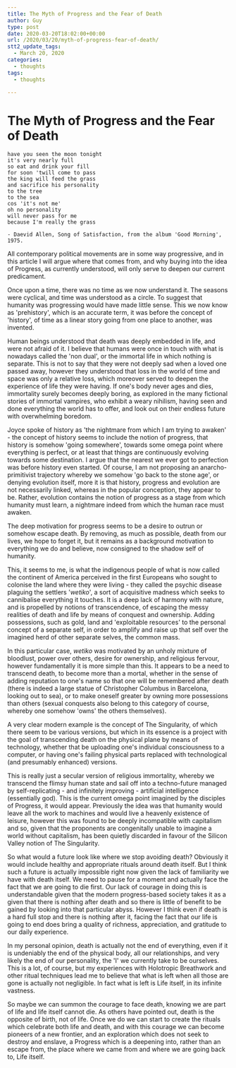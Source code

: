 ```yaml
---
title: The Myth of Progress and the Fear of Death
author: Guy
type: post
date: 2020-03-20T18:02:00+00:00
url: /2020/03/20/myth-of-progress-fear-of-death/
stt2_update_tags:
  - March 20, 2020
categories:
  - thoughts
tags:
  - thoughts

---
```


#  The Myth of Progress and the Fear of Death

```
have you seen the moon tonight
it's very nearly full
so eat and drink your fill
for soon 'twill come to pass
the king will feed the grass
and sacrifice his personality
to the tree
to the sea
cos 'it's not me'
oh no personality
will never pass for me
because I'm really the grass

- Daevid Allen, Song of Satisfaction, from the album 'Good Morning', 1975.

```

All contemporary political movements are in some way progressive, and in this article I will argue where that comes from, and why buying into the idea of Progress, as currently understood, will only serve to deepen our current predicament.

Once upon a time, there was no time as we now understand it. The seasons were cyclical, and time was understood as a circle. To suggest that humanity was progressing would have made little sense. This we now know as 'prehistory', which is an accurate term, it was before the concept of 'history', of time as a linear story going from one place to another, was invented.

Human beings understood that death was deeply embedded in life, and were not afraid of it. I believe that humans were once in touch with what is nowadays called the 'non dual', or the immortal life in which nothing is separate. This is not to say that they were not deeply sad when a loved one passed away, however they understood that loss in the world of time and space was only a relative loss, which moreover served to deepen the experience of life they were having. If one's body never ages and dies, immortality surely becomes deeply boring, as explored in the many fictional stories of immortal vampires, who exhibit a weary nihilism, having seen and done everything the world has to offer, and look out on their endless future with overwhelming boredom.

Joyce spoke of history as 'the nightmare from which I am trying to awaken' - the concept of history seems to include the notion of progress, that history is somehow 'going somewhere', towards some omega point where everything is perfect, or at least that things are continuously evolving towards some destination. I argue that the nearest we ever got to perfection was before history even started. Of course, I am not proposing an anarcho-primitivist trajectory whereby we somehow 'go back to the stone age', or denying evolution itself, more it is that history, progress and evolution are not necessarily linked, whereas in the popular conception, they appear to be. Rather, evolution contains the notion of progress as a stage from which humanity must learn, a nightmare indeed from which the human race must awaken.

The deep motivation for progress seems to be a desire to outrun or somehow escape death. By removing, as much as possible, death from our lives, we hope to forget it, but it remains as a background motivation to everything we do and believe, now consigned to the shadow self of humanity.

This, it seems to me, is what the indigenous people of what is now called the continent of America perceived in the first Europeans who sought to colonise the land where they were living - they called the psychic disease plaguing the settlers '*wetiko*', a sort of acquisitive madness which seeks to cannibalise everything it touches. It is a deep lack of harmony with nature, and is propelled by notions of transcendence, of escaping the messy realities of death and life by means of conquest and ownership. Adding possessions, such as gold, land and 'exploitable resources' to the personal concept of a separate self, in order to amplify and raise up that self over the imagined herd of other separate selves, the common mass.

In this particular case, *wetiko* was motivated by an unholy mixture of bloodlust, power over others, desire for ownership, and religious fervour, however fundamentally it is more simple than this. It appears to be a need to transcend death, to become more than a mortal, whether in the sense of adding reputation to one's name so that one will be remembered after death (there is indeed a large statue of Christopher Columbus in Barcelona, looking out to sea), or to make oneself greater by owning more possessions than others (sexual conquests also belong to this category of course, whereby one somehow 'owns' the others themselves).

A very clear modern example is the concept of The Singularity, of which there seem to be various versions, but which in its essence is a project with the goal of transcending death on the physical plane by means of technology, whether that be uploading one's individual consciousness to a computer, or having one's failing physical parts replaced with technological (and presumably enhanced) versions.

This is really just a secular version of religious immortality, whereby we transcend the flimsy human state and sail off into a techno-future managed by self-replicating - and infinitely improving - artificial intelligence (essentially god). This is the current omega point imagined by the disciples of Progress, it would appear. Previously the idea was that humanity would leave all the work to machines and would live a heavenly existence of leisure, however this was found to be deeply incompatible with capitalism and so, given that the proponents are congenitally unable to imagine a world without capitalism, has been quietly discarded in favour of the Silicon Valley notion of The Singularity.

So what would a future look like where we stop avoiding death? Obviously it would include healthy and appropriate rituals around death itself. But I think such a future is actually impossible right now given the lack of familiarity we have with death itself. We need to pause for a moment and actually face the fact that we are going to die first. Our lack of courage in doing this is understandable given that the modern progress-based society takes it as a given that there is nothing after death and so there is little of benefit to be gained by looking into that particular abyss. However I think even if death is a hard full stop and there is nothing after it, facing the fact that our life is going to end does bring a quality of richness, appreciation, and gratitude to our daily experience.

In my personal opinion, death is actually not the end of everything, even if it is undeniably the end of the physical body, all our relationships, and very likely the end of our personality, the 'I' we currently take to be ourselves. This is a lot, of course, but my experiences with Holotropic Breathwork and other ritual techniques lead me to believe that what is left when all those are gone is actually not negligible. In fact what is left is Life itself, in its infinite vastness.

So maybe we can summon the courage to face death, knowing we are part of life and life itself cannot die. As others have pointed out, death is the opposite of birth, not of life. Once we do we can start to create the rituals which celebrate both life and death, and with this courage we can become pioneers of a new frontier, and an exploration which does not seek to destroy and enslave, a Progress which is a deepening into, rather than an escape from, the place where we came from and where we are going back to, Life itself.
